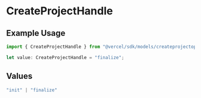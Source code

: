# CreateProjectHandle

## Example Usage

```typescript
import { CreateProjectHandle } from "@vercel/sdk/models/createprojectop.js";

let value: CreateProjectHandle = "finalize";
```

## Values

```typescript
"init" | "finalize"
```